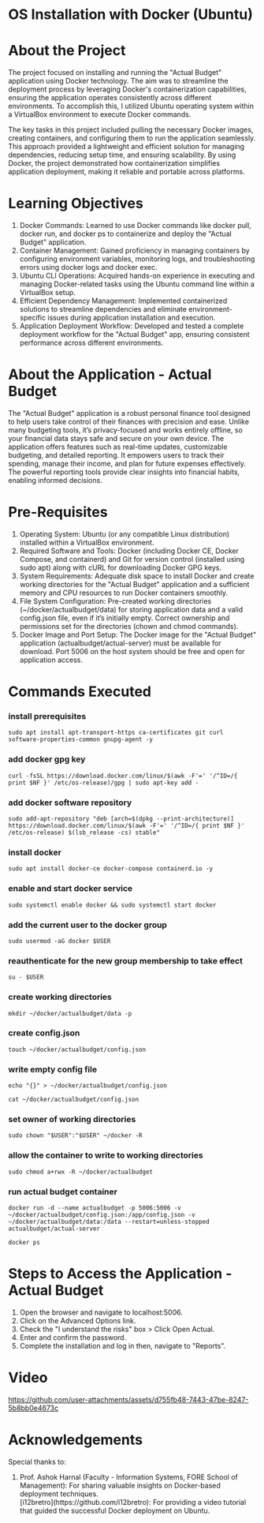 # OS Installation with Docker (Ubuntu)




<h1>About the Project</h1>

The project focused on installing and running the "Actual Budget" application using Docker technology. The aim was to streamline the deployment process by leveraging Docker's containerization capabilities, ensuring the application operates consistently across different environments. To accomplish this, I utilized Ubuntu operating system within a VirtualBox environment to execute Docker commands.

The key tasks in this project included pulling the necessary Docker images, creating containers, and configuring them to run the application seamlessly. This approach provided a lightweight and efficient solution for managing dependencies, reducing setup time, and ensuring scalability. By using Docker, the project demonstrated how containerization simplifies application deployment, making it reliable and portable across platforms.




<h1>Learning Objectives</h1>
<ol>
<li>Docker Commands: Learned to use Docker commands like docker pull, docker run, and docker ps to containerize and deploy the "Actual Budget" application.</li>
<li>Container Management: Gained proficiency in managing containers by configuring environment variables, monitoring logs, and troubleshooting errors using docker logs and docker exec.</li>
<li>Ubuntu CLI Operations: Acquired hands-on experience in executing and managing Docker-related tasks using the Ubuntu command line within a VirtualBox setup.</li>
<li>Efficient Dependency Management: Implemented containerized solutions to streamline dependencies and eliminate environment-specific issues during application installation and execution.</li>
<li>Application Deployment Workflow: Developed and tested a complete deployment workflow for the "Actual Budget" app, ensuring consistent performance across different environments.</li>
</ol>




<h1>About the Application - Actual Budget</h1>

The "Actual Budget" application is a robust personal finance tool designed to help users take control of their finances with precision and ease. Unlike many budgeting tools, it’s privacy-focused and works entirely offline, so your financial data stays safe and secure on your own device. The application offers features such as real-time updates, customizable budgeting, and detailed reporting. It empowers users to track their spending, manage their income, and plan for future expenses effectively. The powerful reporting tools provide clear insights into financial habits, enabling informed decisions. 




<h1>Pre-Requisites</h1>
<ol>
<li>Operating System: Ubuntu (or any compatible Linux distribution) installed within a VirtualBox environment.</li>
<li>Required Software and Tools: Docker (including Docker CE, Docker Compose, and containerd) and Git for version control (installed using sudo apt) along with cURL for downloading Docker GPG keys.</li>
<li>System Requirements: Adequate disk space to install Docker and create working directories for the "Actual Budget" application and a sufficient memory and CPU resources to run Docker containers smoothly.</li>
<li>File System Configuration: Pre-created working directories (~/docker/actualbudget/data) for storing application data and a valid config.json file, even if it’s initially empty. Correct ownership and permissions set for the directories (chown and chmod commands).</li>
<li>Docker Image and Port Setup: The Docker image for the "Actual Budget" application (actualbudget/actual-server) must be available for download. Port 5006 on the host system should be free and open for application access.</li>
</ol>




<h1>Commands Executed</h1>

### **install prerequisites**
```
sudo apt install apt-transport-https ca-certificates git curl software-properties-common gnupg-agent -y
```

### **add docker gpg key**
```
curl -fsSL https://download.docker.com/linux/$(awk -F'=' '/^ID=/{ print $NF }' /etc/os-release)/gpg | sudo apt-key add -
```

### **add docker software repository**
```
sudo add-apt-repository "deb [arch=$(dpkg --print-architecture)] https://download.docker.com/linux/$(awk -F'=' '/^ID=/{ print $NF }' /etc/os-release) $(lsb_release -cs) stable"
```

### **install docker**
```
sudo apt install docker-ce docker-compose containerd.io -y
```

### **enable and start docker service**
```
sudo systemctl enable docker && sudo systemctl start docker
```

### **add the current user to the docker group**
```
sudo usermod -aG docker $USER
```

### **reauthenticate for the new group membership to take effect**
```
su - $USER
```

### **create working directories**
```
mkdir ~/docker/actualbudget/data -p
```

### **create config.json**
```
touch ~/docker/actualbudget/config.json
```

### **write empty config file**
```
echo "{}" > ~/docker/actualbudget/config.json
```
```
cat ~/docker/actualbudget/config.json
```

### **set owner of working directories**
```
sudo chown "$USER":"$USER" ~/docker -R
```

### **allow the container to write to working directories**
```
sudo chmod a+rwx -R ~/docker/actualbudget
```

### **run actual budget container**
```
docker run -d --name actualbudget -p 5006:5006 -v ~/docker/actualbudget/config.json:/app/config.json -v ~/docker/actualbudget/data:/data --restart=unless-stopped actualbudget/actual-server
```

```
docker ps
```




<h1>Steps to Access the Application - Actual Budget</h1>
<ol>
<li>Open the browser and navigate to localhost:5006.</li>
<li>Click on the Advanced Options link.</li>
<li>Check the "I understand the risks" box > Click Open Actual.</li>
<li>Enter and confirm the password.</li>
<li>Complete the installation and log in then, navigate to "Reports".</li>
</ol>




<h1>Video</h1>

https://github.com/user-attachments/assets/d755fb48-7443-47be-8247-5b8bb0e4673c




<h1>Acknowledgements</h1>

Special thanks to:
<ol>
<li>Prof. Ashok Harnal (Faculty - Information Systems, FORE School of Management): For sharing valuable insights on Docker-based deployment techniques.</li>
[i12bretro](https://github.com/i12bretro): For providing a video tutorial that guided the successful Docker deployment on Ubuntu.</li>
</ol>

